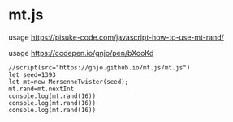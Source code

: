 # mt.js
usage
https://pisuke-code.com/javascript-how-to-use-mt-rand/

usage
https://codepen.io/gnjo/pen/bXooKd

```
//script(src="https://gnjo.github.io/mt.js/mt.js")
let seed=1393
let mt=new MersenneTwister(seed);
mt.rand=mt.nextInt
console.log(mt.rand(16))
console.log(mt.rand(16))
console.log(mt.rand(16))
```
